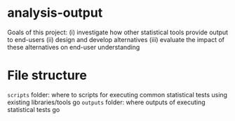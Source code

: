 # analysis-output
Goals of this project: 
(i) investigate how other statistical tools provide output to end-users
(ii) design and develop alternatives
(iii) evaluate the impact of these alternatives on end-user understanding 

# File structure 
``scripts`` folder: where to scripts for executing common statistical tests using existing libraries/tools go 
``outputs`` folder: where outputs of executing statistical tests go 


